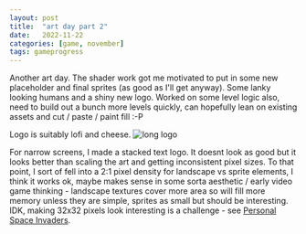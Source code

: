 ```yaml
---
layout: post
title:  "art day part 2"
date:   2022-11-22
categories: [game, november]
tags: gameprogress
---
```

Another art day. The shader work got me motivated to put in some new placeholder and final sprites (as good as I'll get anyway). Some lanky looking humans and a shiny new logo. Worked on some level logic also, need to build out a bunch more levels quickly, can hopefully lean on existing assets and cut / paste / paint fill :-P

Logo is suitably lofi and cheese.
![long logo](https://b38tn1k.com/images/logoNovember.png)

For narrow screens, I made a stacked text logo. It doesnt look as good but it looks better than scaling the art and getting inconsistent pixel sizes. To that point, I sort of fell into a 2:1 pixel density for landscape vs sprite elements, I think it works ok, maybe makes sense in some sorta aesthetic / early video game thinking - landscape textures cover more area so will fill more memory unless they are simple, sprites as small but should be interesting. IDK, making 32x32 pixels look interesting is a challenge - see [Personal Space Invaders](https://b38tn1k.com/#demos/personal-space-invaders).
